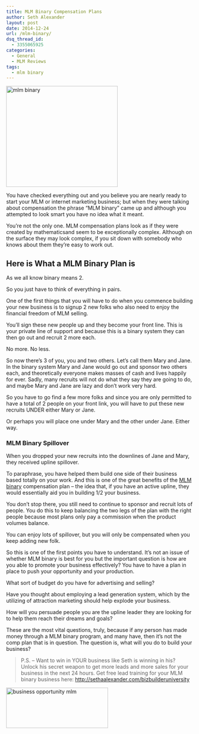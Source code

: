 ```yaml
---
title: MLM Binary Compensation Plans
author: Seth Alexander
layout: post
date: 2014-12-24
url: /mlm-binary/
dsq_thread_id:
  - 3355065925
categories:
  - General
  - MLM Reviews
tags:
  - mlm binary
---
```

<img class="alignleft size-medium wp-image-1953" src="http://sethaalexander.com/wp-content/uploads/2014/12/mlm-binary-300x272.jpg" alt="mlm binary" width="300" height="272" />

You have checked everything out and you believe you are nearly ready to start your MLM or internet marketing business; but when they were talking about compensation the phrase &#8220;MLM binary&#8221; came up and although you attempted to look smart you have no idea what it meant.

You&#8217;re not the only one. MLM compensation plans look as if they were created by mathematicsand seem to be exceptionally complex. Although on the surface they may look complex, if you sit down with somebody who knows about them they&#8217;re easy to work out.

## Here is What a MLM Binary Plan is

As we all know binary means 2.

So you just have to think of everything in pairs.

One of the first things that you will have to do when you commence building your new business is to signup 2 new folks who also need to enjoy the financial freedom of MLM selling.

You&#8217;ll sign these new people up and they become your front line. This is your private line of support and because this is a binary system they can then go out and recruit 2 more each.

No more. No less.

So now there&#8217;s 3 of you, you and two others. Let&#8217;s call them Mary and Jane. In the binary system Mary and Jane would go out and sponsor two others each, and theoretically everyone makes masses of cash and lives happily for ever. Sadly, many recruits will not do what they say they are going to do, and maybe Mary and Jane are lazy and don&#8217;t work very hard.

So you have to go find a few more folks and since you are only permitted to have a total of 2 people on your front link, you will have to put these new recruits UNDER either Mary or Jane.

Or perhaps you will place one under Mary and the other under Jane. Either way.

### MLM Binary Spillover

When you dropped your new recruits into the downlines of Jane and Mary, they received upline spillover.

To paraphrase, you have helped them build one side of their business based totally on your work. And this is one of the great benefits of the [MLM binary][1] compensation plan &#8211; the idea that, if you have an active upline, they would essentially aid you in building 1/2 your business.

You don&#8217;t stop there, you still need to continue to sponsor and recruit lots of people. You do this to keep balancing the two legs of the plan with the right people because most plans only pay a commission when the product volumes balance.

You can enjoy lots of spillover, but you will only be compensated when you keep adding new folk.

So this is one of the first points you have to understand. It&#8217;s not an issue of whether MLM binary is best for you but the important question is how are you able to promote your business effectively? You have to have a plan in place to push your opportunity and your production.

What sort of budget do you have for advertising and selling?

Have you thought about employing a lead generation system, which by the utilizing of attraction marketing should help explode your business.

How will you persuade people you are the upline leader they are looking for to help them reach their dreams and goals?

These are the most vital questions, truly, because if any person has made money through a MLM binary program, and many have, then it&#8217;s not the comp plan that is in question. The question is, what will you do to build your business?

> P.S. – Want to win in YOUR business like Seth is winning in his? Unlock his secret weapon to get more leads and more sales for your business in the next 24 hours. Get free lead training for your MLM binary business here: <a rel="nofollow" href="http://sethaalexander.bizbuilderuniversity.com/?t=saa-mlm-binary">http://sethaalexander.com/bizbuilderuniversity</a>

<a rel="nofollow" href="http://sethaalexander.com/about-seth/" title="Bio"><img class="alignleft size-full wp-image-602" title="mlm tips" src="http://cdn.sethaalexander.com/wp-content/uploads/2012/09/signature.png" alt="business opportunity mlm" width="274" height="109" /></a>

 [1]: http://sethaalexander.bizbuilderuniversity.com/?t=saa-mlm-binary